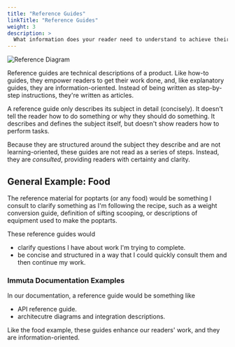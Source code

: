 ```yaml
---
title: "Reference Guides"
linkTitle: "Reference Guides"
weight: 3
description: >
  What information does your reader need to understand to achieve their business goal?
---
```


![Reference Diagram](/reference.png 'Reference Diagram')

Reference guides are technical descriptions of a product. Like how-to guides, they empower readers to get their work done, and, like explanatory guides, they are information-oriented. Instead of being written as step-by-step instructions, they're written as articles.

A reference guide only describes its subject in detail (concisely). It doesn't tell the reader how to do something or why they should do something. It describes and defines the subject itself, but doesn't show readers how to perform tasks.

Because they are structured around the subject they describe and are not learning-oriented, these guides are not read as a series of steps. Instead, they are *consulted*, providing readers with certainty and clarity.

## General Example: Food

The reference material for poptarts (or any food) would be something I consult to clarify something as I'm following the recipe, such as a weight conversion guide, definition of sifting scooping, or descriptions of equipment used to make the poptarts.

These reference guides would

* clarify questions I have about work I'm trying to complete.
* be concise and structured in a way that I could quickly consult them and then continue my work.

### Immuta Documentation Examples

In our documentation, a reference guide would be something like

* API reference guide.
* architecutre diagrams and integration descriptions.

Like the food example, these guides enhance our readers' work, and they are information-oriented. 
